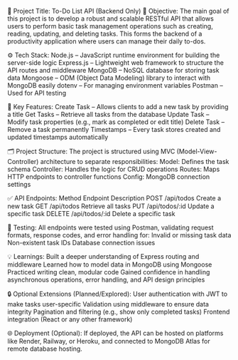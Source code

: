 📝 Project Title: To-Do List API (Backend Only)
🚀 Objective:
The main goal of this project is to develop a robust and scalable RESTful API that allows users to perform basic task management 
operations such as creating, reading, updating, and deleting tasks. This forms the backend of a productivity application where users can manage their daily to-dos.

⚙️ Tech Stack:
Node.js – JavaScript runtime environment for building the server-side logic
Express.js – Lightweight web framework to structure the API routes and middleware
MongoDB – NoSQL database for storing task data
Mongoose – ODM (Object Data Modeling) library to interact with MongoDB easily
dotenv – For managing environment variables
Postman – Used for API testing

🧠 Key Features:
Create Task – Allows clients to add a new task by providing a title
Get Tasks – Retrieve all tasks from the database
Update Task – Modify task properties (e.g., mark as completed or edit title)
Delete Task – Remove a task permanently
Timestamps – Every task stores created and updated timestamps automatically

🗂️ Project Structure:
The project is structured using MVC (Model-View-Controller) architecture to separate responsibilities:
Model: Defines the task schema
Controller: Handles the logic for CRUD operations
Routes: Maps HTTP endpoints to controller functions
Config: MongoDB connection settings

✅ API Endpoints:
Method	Endpoint	Description
POST	/api/todos	Create a new task
GET	/api/todos	Retrieve all tasks
PUT	/api/todos/:id	Update a specific task
DELETE	/api/todos/:id	Delete a specific task

🧪 Testing:
All endpoints were tested using Postman, validating request formats, response codes, and error handling for:
Invalid or missing task data
Non-existent task IDs
Database connection issues

💡 Learnings:
Built a deeper understanding of Express routing and middleware
Learned how to model data in MongoDB using Mongoose
Practiced writing clean, modular code
Gained confidence in handling asynchronous operations, error handling, and API design principles

🔒 Optional Extensions (Planned/Explored):
User authentication with JWT to make tasks user-specific
Validation using middleware to ensure data integrity
Pagination and filtering (e.g., show only completed tasks)
Frontend integration (React or any other framework)

🌐 Deployment (Optional):
If deployed, the API can be hosted on platforms like Render, Railway, or Heroku, and connected to MongoDB Atlas for remote database hosting.
